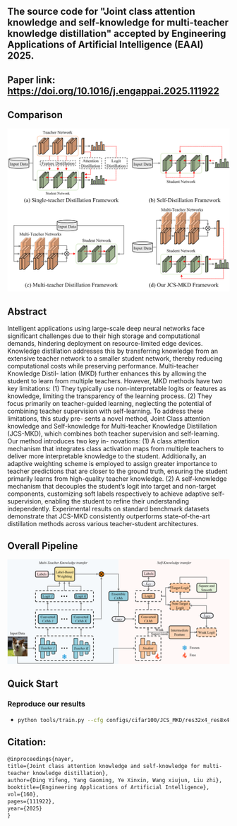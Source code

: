 ## The source code for "Joint class attention knowledge and self-knowledge for multi-teacher knowledge distillation" accepted by Engineering Applications of Artificial Intelligence (EAAI) 2025.
## Paper link: https://doi.org/10.1016/j.engappai.2025.111922

## Comparison

![alt text](https://github.com/EifelTing/JCS-MKD/blob/main/fig1.png)

## Abstract

Intelligent applications using large-scale deep neural networks face significant challenges due to their high
storage and computational demands, hindering deployment on resource-limited edge devices. Knowledge
distillation addresses this by transferring knowledge from an extensive teacher network to a smaller student
network, thereby reducing computational costs while preserving performance. Multi-teacher Knowledge Distil-
lation (MKD) further enhances this by allowing the student to learn from multiple teachers. However, MKD
methods have two key limitations: (1) They typically use non-interpretable logits or features as knowledge,
limiting the transparency of the learning process. (2) They focus primarily on teacher-guided learning, neglecting
the potential of combining teacher supervision with self-learning. To address these limitations, this study pre-
sents a novel method, Joint Class attention knowledge and Self-knowledge for Multi-teacher Knowledge Distillation
(JCS-MKD), which combines both teacher supervision and self-learning. Our method introduces two key in-
novations: (1) A class attention mechanism that integrates class activation maps from multiple teachers to deliver
more interpretable knowledge to the student. Additionally, an adaptive weighting scheme is employed to assign
greater importance to teacher predictions that are closer to the ground truth, ensuring the student primarily
learns from high-quality teacher knowledge. (2) A self-knowledge mechanism that decouples the student’s logit
into target and non-target components, customizing soft labels respectively to achieve adaptive self-supervision,
enabling the student to refine their understanding independently. Experimental results on standard benchmark
datasets demonstrate that JCS-MKD consistently outperforms state-of-the-art distillation methods across various
teacher-student architectures. 

## Overall Pipeline

![alt text](https://github.com/EifelTing/JCS-MKD/blob/main/fig2.png)

## Quick Start

### Reproduce our results
* 
    ```bash
    python tools/train.py --cfg configs/cifar100/JCS_MKD/res32x4_res8x4.yaml
    ```

## Citation:
  ```
@inproceedings{nayer,
  title={Joint class attention knowledge and self-knowledge for multi-teacher knowledge distillation},
  author={Ding Yifeng, Yang Gaoming, Ye Xinxin, Wang xiujun, Liu zhi},
  booktitle={Engineering Applications of Artificial Intelligence},
  vol={160},
  pages={111922},
  year={2025}
}
  ```
